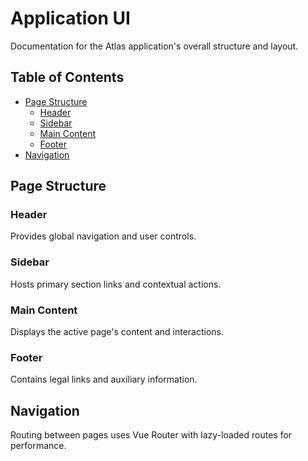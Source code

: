 # Application UI

Documentation for the Atlas application's overall structure and layout.

## Table of Contents
- [Page Structure](#page-structure)
  - [Header](#header)
  - [Sidebar](#sidebar)
  - [Main Content](#main-content)
  - [Footer](#footer)
- [Navigation](#navigation)

## Page Structure

### Header
Provides global navigation and user controls.

### Sidebar
Hosts primary section links and contextual actions.

### Main Content
Displays the active page's content and interactions.

### Footer
Contains legal links and auxiliary information.

## Navigation
Routing between pages uses Vue Router with lazy-loaded routes for performance.

